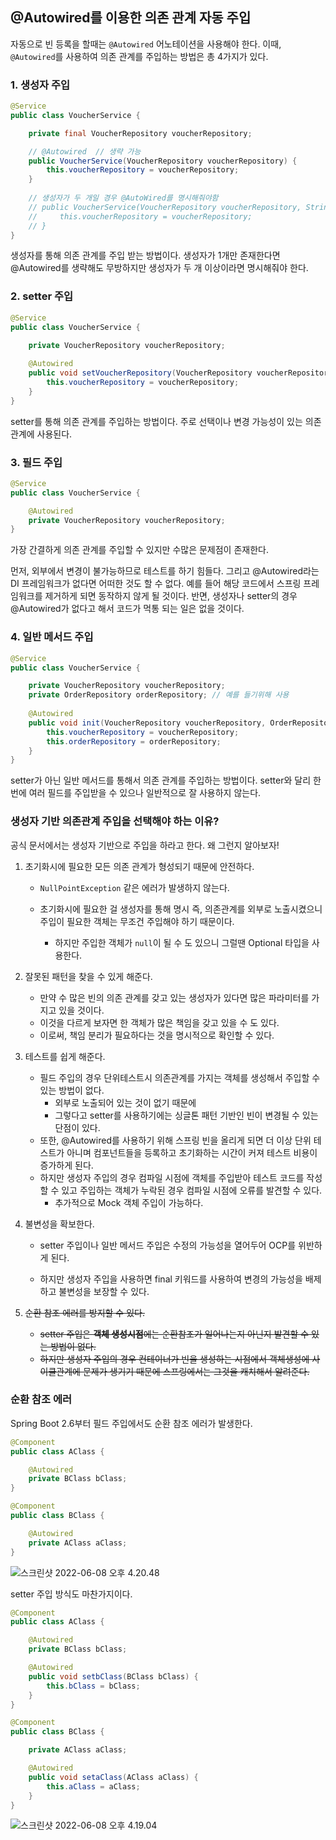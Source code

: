 ## @Autowired를 이용한 의존 관계 자동 주입

자동으로 빈 등록을 할때는 `@Autowired` 어노테이션을 사용해야 한다. 이때, `@Autowired`를 사용하여 의존 관계를 주입하는 방법은 총 4가지가 있다. 



### 1. 생성자 주입 

```java
@Service
public class VoucherService {

    private final VoucherRepository voucherRepository;

    // @Autowired  // 생략 가능 
    public VoucherService(VoucherRepository voucherRepository) {
        this.voucherRepository = voucherRepository;
    }
    
    // 생성자가 두 개일 경우 @AutoWired를 명시해줘야함
    // public VoucherService(VoucherRepository voucherRepository, String dummy) {
    //     this.voucherRepository = voucherRepository;
    // }
}
```

생성자를 통해 의존 관계를 주입 받는 방법이다. 생성자가 1개만 존재한다면 @Autowired를 생략해도 무방하지만 생성자가 두 개 이상이라면 명시해줘야 한다.



### 2. setter 주입 

```java
@Service
public class VoucherService {

    private VoucherRepository voucherRepository;
    
    @Autowired
    public void setVoucherRepository(VoucherRepository voucherRepository) {
        this.voucherRepository = voucherRepository;
    }
}
```

setter를 통해 의존 관계를 주입하는 방법이다. 주로 선택이나 변경 가능성이 있는 의존 관계에 사용된다.



### 3. 필드 주입 

```java
@Service
public class VoucherService {

    @Autowired
    private VoucherRepository voucherRepository;
}
```

가장 간결하게 의존 관계를 주입할 수 있지만 수많은 문제점이 존재한다. 

먼저, 외부에서 변경이 불가능하므로 테스트를 하기 힘들다. 그리고 @Autowired라는 DI 프레임워크가 없다면 어떠한 것도 할 수 없다. 예를 들어 해당 코드에서 스프링 프레임워크를 제거하게 되면 동작하지 않게 될 것이다. 반면, 생성자나 setter의 경우 @Autowired가 없다고 해서 코드가 먹통 되는 일은 없을 것이다.



### 4. 일반 메서드 주입 

```java
@Service
public class VoucherService {

    private VoucherRepository voucherRepository;
    private OrderRepository orderRepository; // 예를 들기위해 사용
    
    @Autowired
    public void init(VoucherRepository voucherRepository, OrderRepository orderRepository) {
        this.voucherRepository = voucherRepository;
        this.orderRepository = orderRepository;
    }
}
```

setter가 아닌 일반 메서드를 통해서 의존 관계를 주입하는 방법이다. setter와 달리 한번에 여러 필드를 주입받을 수 있으나 일반적으로 잘 사용하지 않는다.



### 생성자 기반 의존관계 주입을 선택해야 하는 이유?

공식 문서에서는 생성자 기반으로 주입을 하라고 한다. 왜 그런지 알아보자!

1. 초기화시에 필요한 모든 의존 관계가 형성되기 때문에 안전하다. 

	-  `NullPointException` 같은 에러가 발생하지 않는다. 

	-  초기화시에 필요한 걸 생성자를 통해 명시 즉, 의존관계를 외부로 노출시켰으니 주입이 필요한 객체는 무조건 주입해야 하기 때문이다.
		- 하지만 주입한 객체가 `null`이 될 수 도 있으니 그럴땐 Optional 타입을 사용한다.

2. 잘못된 패턴을 찾을 수 있게 해준다. 

	- 만약 수 많은 빈의 의존 관계를 갖고 있는 생성자가 있다면 많은 파라미터를 가지고 있을 것이다.
	- 이것을 다르게 보자면 한 객체가 많은 책임을 갖고 있을 수 도 있다.
	- 이로써, 책임 분리가 필요하다는 것을 명시적으로 확인할 수 있다.

3. 테스트를 쉽게 해준다. 

	- 필드 주입의 경우 단위테스트시 의존관계를 가지는 객체를 생성해서 주입할 수 있는 방법이 없다.
		- 외부로 노출되어 있는 것이 없기 때문에
		- 그렇다고 setter를 사용하기에는 싱글톤 패턴 기반인 빈이 변경될 수 있는 단점이 있다.
	- 또한, @Autowired를 사용하기 위해 스프링 빈을 올리게 되면 더 이상 단위 테스트가 아니며 컴포넌트들을 등록하고 초기화하는 시간이 커져 테스트 비용이 증가하게 된다.
	- 하지만 생성자 주입의 경우 컴파일 시점에 객체를 주입받아 테스트 코드를 작성할 수 있고 주입하는 객체가 누락된 경우 컴파일 시점에 오류를 발견할 수 있다. 
		- 추가적으로 Mock 객체 주입이 가능하다. 

4. 불변성을 확보한다.

	- setter 주입이나 일반 메서드 주입은 수정의 가능성을 열어두어 OCP를 위반하게 된다.

	- 하지만 생성자 주입을 사용하면 final 키워드를 사용하여 변경의 가능성을 배제하고 불변성을 보장할 수 있다.

5. ~~순환 참조 에러를 방지할 수 있다.~~
	- ~~setter 주입은 **객체 생성시점**에는 순환참조가 일어나는지 아닌지 발견할 수 있는 방법이 없다.~~
	- ~~하지만 생성자 주입의 경우 컨테이너가 빈을 생성하는 시점에서 객체생성에 사이클관계에 문제가 생기기 때문에 스프링에서는 그것을 캐치해서 알려준다.~~



### 순환 참조 에러 

Spring Boot 2.6부터 필드 주입에서도 순환 참조 에러가 발생한다. 

```java
@Component
public class AClass {

    @Autowired
    private BClass bClass;
}

```



```java
@Component
public class BClass {

    @Autowired
    private AClass aClass;
}

```

![스크린샷 2022-06-08 오후 4.20.48](https://tva1.sinaimg.cn/large/e6c9d24egy1h30v2rbex0j216u0dagmy.jpg)





setter 주입 방식도 마찬가지이다. 

```java
@Component
public class AClass {

    @Autowired
    private BClass bClass;

    @Autowired
    public void setbClass(BClass bClass) {
        this.bClass = bClass;
    }
}
```

```java
@Component
public class BClass {

    private AClass aClass;

    @Autowired
    public void setaClass(AClass aClass) {
        this.aClass = aClass;
    }
}
```

![스크린샷 2022-06-08 오후 4.19.04](https://tva1.sinaimg.cn/large/e6c9d24egy1h30v0zyjr0j215c0e4ab0.jpg)

